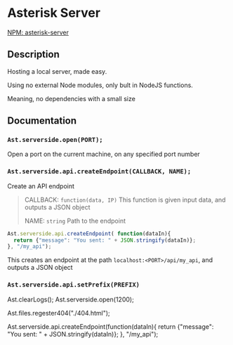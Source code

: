 # Asterisk Server

[NPM: asterisk-server](https://www.npmjs.com/package/asterisk-server)

## Description

Hosting a local server, made easy.

Using no external Node modules, only bult in NodeJS functions.

Meaning, no dependencies with a small size

## Documentation

### `Ast.serverside.open(PORT);`

Open a port on the current machine, on any specified port number

### `Ast.serverside.api.createEndpoint(CALLBACK, NAME);`

Create an API endpoint

> CALLBACK: `function(data, IP)` This function is given input data, and outputs a JSON object
>  
> NAME: `string` Path to the endpoint

```js
Ast.serverside.api.createEndpoint( function(dataIn){
  return {"message": "You sent: " + JSON.stringify(dataIn)};
}, "/my_api");
```

This creates an endpoint at the path `localhost:<PORT>/api/my_api`, and outputs a JSON object

### `Ast.serverside.api.setPrefix(PREFIX)`

Ast.clearLogs();
Ast.serverside.open(1200);

Ast.files.regester404("./404.html");

Ast.serverside.api.createEndpoint(function(dataIn){
  return {"message": "You sent: " + JSON.stringify(dataIn)};
}, "/my_api");
